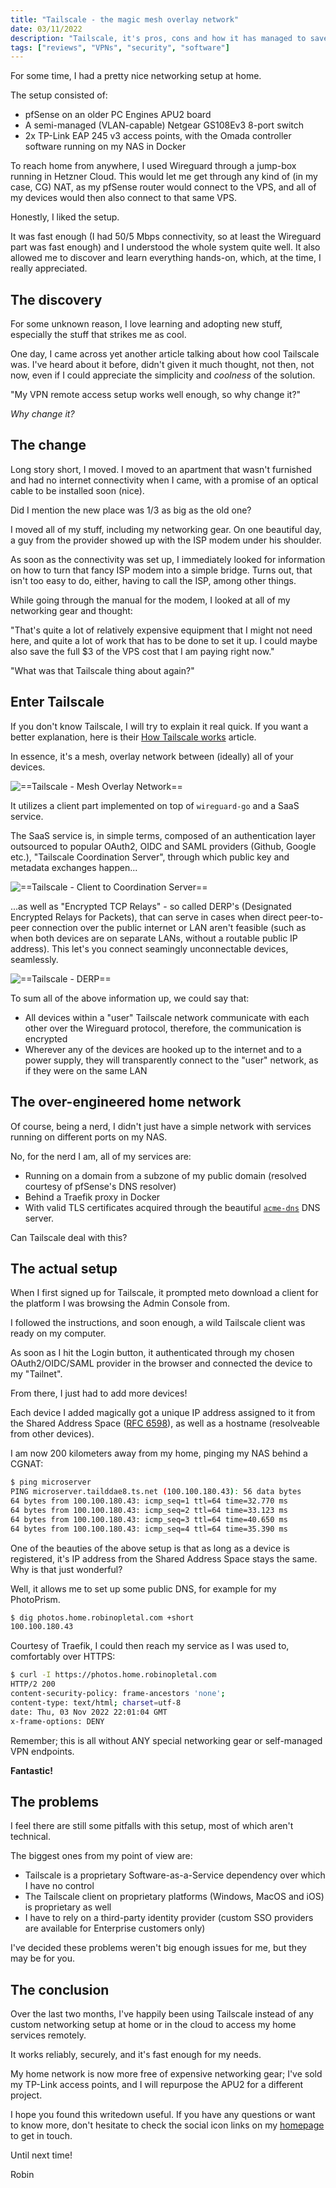 ```yaml
---
title: "Tailscale - the magic mesh overlay network"
date: 03/11/2022
description: "Tailscale, it's pros, cons and how it has managed to save me time and effort."
tags: ["reviews", "VPNs", "security", "software"]
---
```


For some time, I had a pretty nice networking setup at home.

The setup consisted of:

- pfSense on an older PC Engines APU2 board
- A semi-managed (VLAN-capable) Netgear GS108Ev3 8-port switch
- 2x TP-Link EAP 245 v3 access points, with the Omada controller software running on my NAS in Docker

To reach home from anywhere, I used Wireguard through a jump-box running in Hetzner Cloud. This would let me get through any kind of (in my case, CG) NAT, as my pfSense router would connect to the VPS, and all of my devices would then also connect to that same VPS.

Honestly, I liked the setup.

It was fast enough (I had 50/5 Mbps connectivity, so at least the Wireguard part was fast enough) and I understood the whole system quite well. It also allowed me to discover and learn everything hands-on, which, at the time, I really appreciated.

## The discovery

For some unknown reason, I love learning and adopting new stuff, especially the stuff that strikes me as cool.

One day, I came across yet another article talking about how cool Tailscale was. I've heard about it before, didn't given it much thought, not then, not now, even if I could appreciate the simplicity and _coolness_ of the solution.

"My VPN remote access setup works well enough, so why change it?"

_Why change it?_

## The change

Long story short, I moved. I moved to an apartment that wasn't furnished and had no internet connectivity when I came, with a promise of an optical cable to be installed soon (nice).

Did I mention the new place was 1/3 as big as the old one?

I moved all of my stuff, including my networking gear. On one beautiful day, a guy from the provider showed up with the ISP modem under his shoulder.

As soon as the connectivity was set up, I immediately looked for information on how to turn that fancy ISP modem into a simple bridge. Turns out, that isn't too easy to do, either, having to call the ISP, among other things.

While going through the manual for the modem, I looked at all of my networking gear and thought:

"That's quite a lot of relatively expensive equipment that I might not need here, and quite a lot of work that has to be done to set it up. I could maybe also save the full $3 of the VPS cost that I am paying right now."

"What was that Tailscale thing about again?"

## Enter Tailscale

If you don't know Tailscale, I will try to explain it real quick. If you want a better explanation, here is their [How Tailscale works](https://tailscale.com/blog/how-tailscale-works) article.

In essence, it's a mesh, overlay network between (ideally) all of your devices.

![==Tailscale - Mesh Overlay Network==](../../images/tailscale/mesh.png)

It utilizes a client part implemented on top of `wireguard-go` and a SaaS service.

The SaaS service is, in simple terms, composed of an authentication layer outsourced to popular OAuth2, OIDC and SAML providers (Github, Google etc.), "Tailscale Coordination Server", through which public key and metadata exchanges happen...

![==Tailscale - Client to Coordination Server==](../../images/tailscale/coordination.png)

...as well as "Encrypted TCP Relays" - so called DERP's (Designated Encrypted Relays for Packets), that can serve in cases when direct peer-to-peer connection over the public internet or LAN aren't feasible (such as when both devices are on separate LANs, without a routable public IP address). This let's you connect seamingly unconnectable devices, seamlessly.

![==Tailscale - DERP==](../../images/tailscale/derp.png)

To sum all of the above information up, we could say that:

- All devices within a "user" Tailscale network communicate with each other over the Wireguard protocol, therefore, the communication is encrypted
- Wherever any of the devices are hooked up to the internet and to a power supply, they will transparently connect to the "user" network, as if they were on the same LAN

## The over-engineered home network

Of course, being a nerd, I didn't just have a simple network with services running on different ports on my NAS.

No, for the nerd I am, all of my services are:

- Running on a domain from a subzone of my public domain (resolved courtesy of pfSense's DNS resolver)
- Behind a Traefik proxy in Docker
- With valid TLS certificates acquired through the beautiful [`acme-dns`](https://github.com/joohoi/acme-dns) DNS server.

Can Tailscale deal with this?

## The actual setup

When I first signed up for Tailscale, it prompted meto download a client for the platform I was browsing the Admin Console from.

I followed the instructions, and soon enough, a wild Tailscale client was ready on my computer.

As soon as I hit the Login button, it authenticated through my chosen OAuth2/OIDC/SAML provider in the browser and connected the device to my "Tailnet".

From there, I just had to add more devices!

Each device I added magically got a unique IP address assigned to it from the Shared Address Space ([RFC 6598](https://www.rfc-editor.org/rfc/rfc6598)), as well as a hostname (resolveable from other devices).

I am now 200 kilometers away from my home, pinging my NAS behind a CGNAT:

```bash
$ ping microserver
PING microserver.tailddae8.ts.net (100.100.180.43): 56 data bytes
64 bytes from 100.100.180.43: icmp_seq=1 ttl=64 time=32.770 ms
64 bytes from 100.100.180.43: icmp_seq=2 ttl=64 time=33.123 ms
64 bytes from 100.100.180.43: icmp_seq=3 ttl=64 time=40.650 ms
64 bytes from 100.100.180.43: icmp_seq=4 ttl=64 time=35.390 ms
```

One of the beauties of the above setup is that as long as a device is registered, it's IP address from the Shared Address Space stays the same. Why is that just wonderful?

Well, it allows me to set up some public DNS, for example for my PhotoPrism.

```bash
$ dig photos.home.robinopletal.com +short
100.100.180.43
```

Courtesy of Traefik, I could then reach my service as I was used to, comfortably over HTTPS:

```bash
$ curl -I https://photos.home.robinopletal.com
HTTP/2 200
content-security-policy: frame-ancestors 'none';
content-type: text/html; charset=utf-8
date: Thu, 03 Nov 2022 22:01:04 GMT
x-frame-options: DENY
```

Remember; this is all without ANY special networking gear or self-managed VPN endpoints.

**Fantastic!**

## The problems

I feel there are still some pitfalls with this setup, most of which aren't technical.

The biggest ones from my point of view are:

- Tailscale is a proprietary Software-as-a-Service dependency over which I have no control
- The Tailscale client on proprietary platforms (Windows, MacOS and iOS) is proprietary as well
- I have to rely on a third-party identity provider (custom SSO providers are available for Enterprise customers only)

I've decided these problems weren't big enough issues for me, but they may be for you.

## The conclusion

Over the last two months, I've happily been using Tailscale instead of any custom networking setup at home or in the cloud to access my home services remotely.

It works reliably, securely, and it's fast enough for my needs.

My home network is now more free of expensive networking gear; I've sold my TP-Link access points, and I will repurpose the APU2 for a different project.

I hope you found this writedown useful. If you have any questions or want to know more, don't hesitate to check the social icon links on my [homepage](https://robinopletal.com) to get in touch.

Until next time!

Robin
